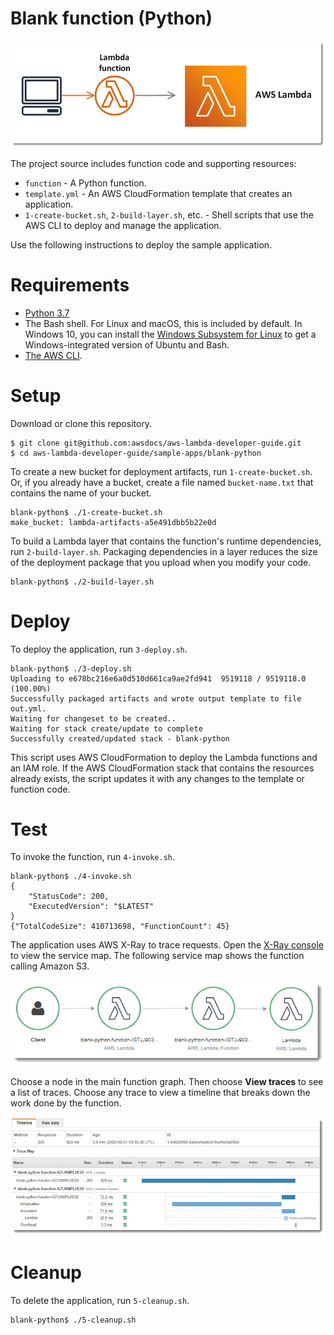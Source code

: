 # Blank function (Python)

![Architecture](/sample-apps/blank-python/images/sample-blank-python.png)

The project source includes function code and supporting resources:

- `function` - A Python function.
- `template.yml` - An AWS CloudFormation template that creates an application.
- `1-create-bucket.sh`, `2-build-layer.sh`, etc. - Shell scripts that use the AWS CLI to deploy and manage the application.

Use the following instructions to deploy the sample application.

# Requirements
- [Python 3.7](https://www.python.org/downloads/)
- The Bash shell. For Linux and macOS, this is included by default. In Windows 10, you can install the [Windows Subsystem for Linux](https://docs.microsoft.com/en-us/windows/wsl/install-win10) to get a Windows-integrated version of Ubuntu and Bash.
- [The AWS CLI](https://docs.aws.amazon.com/cli/latest/userguide/cli-chap-install.html).

# Setup
Download or clone this repository.

    $ git clone git@github.com:awsdocs/aws-lambda-developer-guide.git
    $ cd aws-lambda-developer-guide/sample-apps/blank-python

To create a new bucket for deployment artifacts, run `1-create-bucket.sh`. Or, if you already have a bucket, create a file named `bucket-name.txt` that contains the name of your bucket.

    blank-python$ ./1-create-bucket.sh
    make_bucket: lambda-artifacts-a5e491dbb5b22e0d

To build a Lambda layer that contains the function's runtime dependencies, run `2-build-layer.sh`. Packaging dependencies in a layer reduces the size of the deployment package that you upload when you modify your code.

    blank-python$ ./2-build-layer.sh

# Deploy
To deploy the application, run `3-deploy.sh`.

    blank-python$ ./3-deploy.sh
    Uploading to e678bc216e6a0d510d661ca9ae2fd941  9519118 / 9519118.0  (100.00%)
    Successfully packaged artifacts and wrote output template to file out.yml.
    Waiting for changeset to be created..
    Waiting for stack create/update to complete
    Successfully created/updated stack - blank-python

This script uses AWS CloudFormation to deploy the Lambda functions and an IAM role. If the AWS CloudFormation stack that contains the resources already exists, the script updates it with any changes to the template or function code.

# Test
To invoke the function, run `4-invoke.sh`.

    blank-python$ ./4-invoke.sh
    {
        "StatusCode": 200,
        "ExecutedVersion": "$LATEST"
    }
    {"TotalCodeSize": 410713698, "FunctionCount": 45}

The application uses AWS X-Ray to trace requests. Open the [X-Ray console](https://console.aws.amazon.com/xray/home#/service-map) to view the service map. The following service map shows the function calling Amazon S3.

![Service Map](/sample-apps/blank-python/images/blank-python-servicemap.png)

Choose a node in the main function graph. Then choose **View traces** to see a list of traces. Choose any trace to view a timeline that breaks down the work done by the function.

![Trace](/sample-apps/blank-python/images/blank-python-trace.png)

# Cleanup
To delete the application, run `5-cleanup.sh`.

    blank-python$ ./5-cleanup.sh
